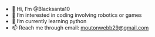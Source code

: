 - 👋 Hi, I’m @Blacksanta10
- 👀 I’m interested in coding involving robotics or games
- 🌱 I’m currently learning python 
- 📫 Reach me through email: moutonwebb29@gmail.com

<!---
Blacksanta10/Blacksanta10 is a ✨ special ✨ repository because its `README.md` (this file) appears on your GitHub profile.
You can click the Preview link to take a look at your changes.
--->
